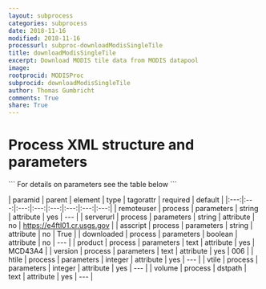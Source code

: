 ```yaml
---
layout: subprocess
categories: subprocess
date: 2018-11-16
modified: 2018-11-16
processurl: subproc-downloadModisSingleTile
title: downloadModisSingleTile
excerpt: Download MODIS tile data from MODIS datapool
image: 
rootprocid: MODISProc
subprocid: downloadModisSingleTile
author: Thomas Gumbricht
comments: True
share: True
---
```


<h1 class='foot-description'>Process XML structure and parameters</h1>
```
For details on parameters see the table below
<?xml version="1.0" ?>
<process>
  <!--Generated from python-->
  <userproj plotid="yourplotid" projectid="yourprojectid" siteid="yoursiteid" system="systemid" tractid="yourtractid" userid="youruserid"/>
  <period endday="DD" endmonth="MM" endyear="YYYY" seasonendday="DD" seasonendmonth="MM" seasonstartday="DD" seasonstartmonth="MM" startday="DD" startmonth="MM" startyear="YYYY" timestep="timestep"/>
  <parameters asscript="txtstring" downloaded="True/False" htile="xyz" product="txtstring" remoteuser="txtstring" serverurl="txtstring" version="txtstring" vtile="xyz"/>
  <dstpath volume="txtstring"/>
</process>
```

| paramid | parent | element | type | tagorattr | required | default |
|:---:|:---:|:---:|:---:|:---:|:---:|:---:|:---:|
| remoteuser | process | parameters | string | attribute | yes | --- |
| serverurl | process | parameters | string | attribute | no | https://e4ftl01.cr.usgs.gov |
| asscript | process | parameters | string | attribute | no | True |
| downloaded | process | parameters | boolean | attribute | no | --- |
| product | process | parameters | text | attribute | yes | MCD43A4 |
| version | process | parameters | text | attribute | yes | 006 |
| htile | process | parameters | integer | attribute | yes | --- |
| vtile | process | parameters | integer | attribute | yes | --- |
| volume | process | dstpath | text | attribute | yes | --- |
